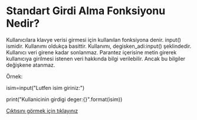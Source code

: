 # Standart Girdi Alma Fonksiyonu Nedir?
Kullanıcılara klavye verisi girmesi için kullanılan fonksiyona denir. input() ismidir. Kullanımı oldukça basittir. Kullanımı, degisken_adi:input() şeklindedir. Kullanıcı veri girene kadar sonlanmaz. Parantez içerisine metin girerek kullanıcıya girilmesi istenen veri hakkında bilgi verilebilir. Ancak bu bilgiler değişkene atanmaz.

Örnek:

isim=input("Lutfen isim giriniz:")

print("Kullanicinin girdigi deger:{}".format(isim))

<a href="https://github.com/ebrarrkaya/BUGUNUN-KONUSU/blob/868254acafc7ff74e147bcf9eb4a53715c6f40d3/sss.png">Çıktısını görmek için tıklayınız</a>
